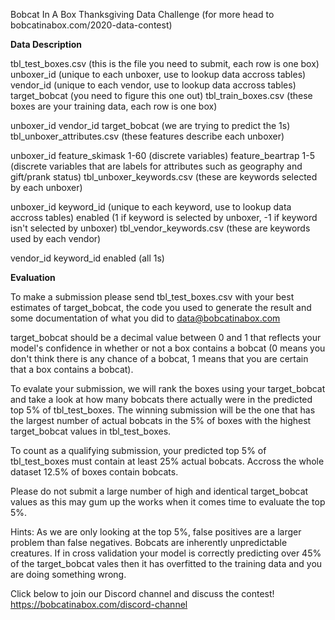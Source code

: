 Bobcat In A Box Thanksgiving Data Challenge (for more head to bobcatinabox.com/2020-data-contest)

<b>Data Description</b>

tbl_test_boxes.csv (this is the file you need to submit, each row is one box)
    unboxer_id (unique to each unboxer, use to lookup data accross tables)
    vendor_id (unique to each vendor, use to lookup data accross tables)
    target_bobcat (you need to figure this one out)
    tbl_train_boxes.csv (these boxes are your training data, each row is one box)

unboxer_id
  vendor_id 
  target_bobcat (we are trying to predict the 1s)
  tbl_unboxer_attributes.csv (these features describe each unboxer)

unboxer_id 
  feature_skimask 1-60 (discrete variables)
  feature_beartrap 1-5 (discrete variables that are labels for attributes such as geography and gift/prank status)
  tbl_unboxer_keywords.csv (these are keywords selected by each unboxer)

unboxer_id
  keyword_id (unique to each keyword, use to lookup data accross tables)
  enabled (1 if keyword is selected by unboxer, -1 if keyword isn't selected by unboxer)
  tbl_vendor_keywords.csv (these are keywords used by each vendor)

vendor_id
  keyword_id
  enabled (all 1s)
  
<b>Evaluation</b>

To make a submission please send tbl_test_boxes.csv with your best estimates of target_bobcat, the code you used to generate the result and some documentation of what you did to data@bobcatinabox.com

target_bobcat should be a decimal value between 0 and 1 that reflects your model's confidence in whether or not a box contains a bobcat (0 means you don't think there is any chance of a bobcat, 1 means that you are certain that a box contains a bobcat).

To evalate your submission, we will rank the boxes using your target_bobcat and take a look at how many bobcats there actually were in the predicted top 5% of tbl_test_boxes. The winning submission will be the one that has the largest number of actual bobcats in the 5% of boxes with the highest target_bobcat values in tbl_test_boxes.

To count as a qualifying submission, your predicted top 5% of tbl_test_boxes must contain at least 25% actual bobcats. Accross the whole dataset 12.5% of boxes contain bobcats.

Please do not submit a large number of high and identical target_bobcat values as this may gum up the works when it comes time to evaluate the top 5%.

Hints: As we are only looking at the top 5%, false positives are a larger problem than false negatives. Bobcats are inherently unpredictable creatures. If in cross validation your model is correctly predicting over 45% of the target_bobcat vales then it has overfitted to the training data and you are doing something wrong.

Click below to join our Discord channel and discuss the contest!
https://bobcatinabox.com/discord-channel
